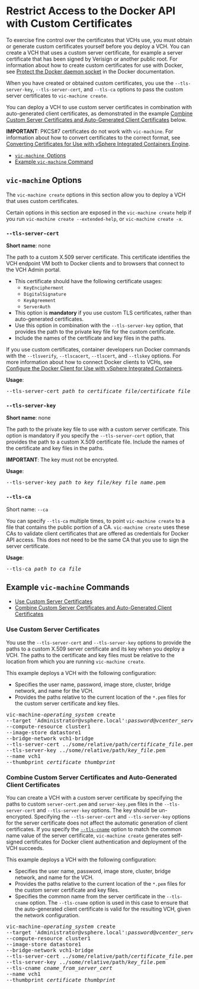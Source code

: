 # Restrict Access to the Docker API with Custom Certificates <a id="restrict_custom"></a>

To exercise fine control over the certificates that VCHs use, you must obtain or generate custom certificates yourself before you deploy a VCH. You can create a VCH that uses a custom server certificate, for example  a server certificate that has been signed by Verisign or another public root. For information about how to create custom certificates for use with Docker, see [Protect the Docker daemon socket](https://docs.docker.com/engine/security/https/) in the Docker documentation. 

When you have created or obtained custom certificates, you use the `--tls-server-key`, `--tls-server-cert`, and `--tls-ca` options to pass the custom server certificates to `vic-machine create`.

You can deploy a VCH to use custom server certificates in combination with auto-generated client certificates, as demonstrated in the example [Combine Custom Server Certificates and Auto-Generated Client Certificates](#certcombo) below.

**IMPORTANT**: PKCS#7 certificates do not work with `vic-machine`. For information about how to convert certificates to the correct format, see [Converting Certificates for Use with vSphere Integrated Containers Engine](vic_cert_reference.md#convertcerts). 

- [`vic-machine `Options](#options)
- [Example `vic-machine` Command](#examples)

## `vic-machine` Options <a id="options"></a>

The `vic-machine create` options in this section allow you to deploy a VCH that uses custom certificates.

Certain options in this section are exposed in the `vic-machine create` help if you run `vic-machine create --extended-help`, or `vic-machine create -x`.

### `--tls-server-cert` <a id="cert"></a>

**Short name**: none

The path to a custom X.509 server certificate. This certificate identifies the VCH endpoint VM both to Docker clients and to browsers that connect to the VCH Admin portal.

- This certificate should have the following certificate usages:
  - `KeyEncipherment`
  - `DigitalSignature`
  - `KeyAgreement`
  - `ServerAuth`
- This option is **mandatory** if you use custom TLS certificates, rather than auto-generated certificates.
- Use this option in combination with the `--tls-server-key` option, that provides the path to the private key file for the custom certificate.
- Include the names of the certificate and key files in the paths.

If you use custom certificates, container developers run Docker commands with the `--tlsverify`, `--tlscacert`, `--tlscert`, and `--tlskey` options. For more information about how to connect Docker clients to VCHs, see [Configure the Docker Client for Use with vSphere Integrated Containers](../vic_app_dev/configure_docker_client.md). 

**Usage**:

<pre>--tls-server-cert <i>path_to_certificate_file</i>/<i>certificate_file_name</i>.pem</pre> 

### `--tls-server-key` <a id="key"></a>

**Short name**: none

The path to the private key file to use with a custom server certificate. This option is mandatory if you specify the `--tls-server-cert` option, that provides the path to a custom X.509 certificate file. Include the names of the certificate and key files in the paths. 

**IMPORTANT**: The key must not be encrypted.

**Usage**:
<pre>--tls-server-key <i>path_to_key_file</i>/<i>key_file_name</i>.pem
</pre> 

### `--tls-ca` <a id="tls-ca"></a>

Short name: `--ca`

You can specify `--tls-ca` multiple times, to point `vic-machine create` to a file that contains the public portion of a CA. `vic-machine create` uses these CAs to validate client certificates that are offered as credentials for Docker API access. This does not need to be the same CA that you use to sign the server certificate.

**Usage**:

<pre>--tls-ca <i>path_to_ca_file</i></pre>

## Example `vic-machine` Commands <a id="examples"></a>

- [Use Custom Server Certificates](#usecustom)
- [Combine Custom Server Certificates and Auto-Generated Client Certificates](#certcombo)

### Use Custom Server Certificates <a id="usecustom"></a>

You use the `--tls-server-cert` and `--tls-server-key` options to provide the paths to a custom X.509 server certificate and its key when you deploy a VCH. The paths to the certificate and key files must be relative to the location from which you are running `vic-machine create`.

This example deploys a VCH with the following configuration:

- Specifies the user name, password, image store, cluster, bridge network, and name for the VCH.
- Provides the paths relative to the current location of the `*.pem` files for the custom server certificate and key files.

<pre>vic-machine-<i>operating_system</i> create
--target 'Administrator@vsphere.local':<i>password</i>@<i>vcenter_server_address</i>/dc1
--compute-resource cluster1
--image-store datastore1
--bridge-network vch1-bridge
--tls-server-cert ../some/relative/path/<i>certificate_file</i>.pem
--tls-server-key ../some/relative/path/<i>key_file</i>.pem
--name vch1
--thumbprint <i>certificate_thumbprint</i>
</pre>


### Combine Custom Server Certificates and Auto-Generated Client Certificates <a id="certcombo"></a>

You can create a VCH with a custom server certificate by specifying the paths to custom `server-cert.pem` and `server-key.pem` files in the `--tls-server-cert` and `--tls-server-key` options. The key should be un-encrypted. Specifying the `--tls-server-cert` and `--tls-server-key` options for the server certificate does not affect the automatic generation of client certificates. If you specify the [`--tls-cname`](tls_auto_certs.md#tls-cname) option to match the common name value of the server certificate, `vic-machine create` generates self-signed certificates for Docker client authentication and deployment of the VCH succeeds.

This example deploys a VCH with the following configuration:

- Specifies the user name, password, image store, cluster, bridge network, and name for the VCH.
- Provides the paths relative to the current location of the `*.pem` files for the custom server certificate and key files.
- Specifies the common name from the server certificate in the `--tls-cname` option. The `--tls-cname` option is used in this case to ensure that the auto-generated client certificate is valid for the resulting VCH, given the network configuration.

<pre>vic-machine-<i>operating_system</i> create
--target 'Administrator@vsphere.local':<i>password</i>@<i>vcenter_server_address</i>/dc1
--compute-resource cluster1
--image-store datastore1
--bridge-network vch1-bridge
--tls-server-cert ../some/relative/path/<i>certificate_file</i>.pem
--tls-server-key ../some/relative/path/<i>key_file</i>.pem
--tls-cname <i>cname_from_server_cert</i>
--name vch1
--thumbprint <i>certificate_thumbprint</i>
</pre>